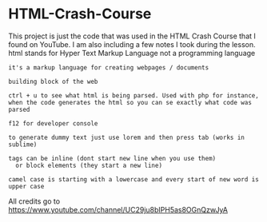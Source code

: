 # HTML-Crash-Course
This project is just the code that was used in the HTML Crash Course that I found on YouTube. 
I am also including a few notes I took during the lesson.
    html stands for Hyper Text Markup Language
    not a programming language

    it's a markup language for creating webpages / documents

    building block of the web

    ctrl + u to see what html is being parsed. Used with php for instance, when the code generates the html so you can se exactly what code was parsed

    f12 for developer console

    to generate dummy text just use lorem and then press tab (works in sublime)

    tags can be inline (dont start new line when you use them)
      or block elements (they start a new line)

    camel case is starting with a lowercase and every start of new word is upper case


All credits go to https://www.youtube.com/channel/UC29ju8bIPH5as8OGnQzwJyA  
